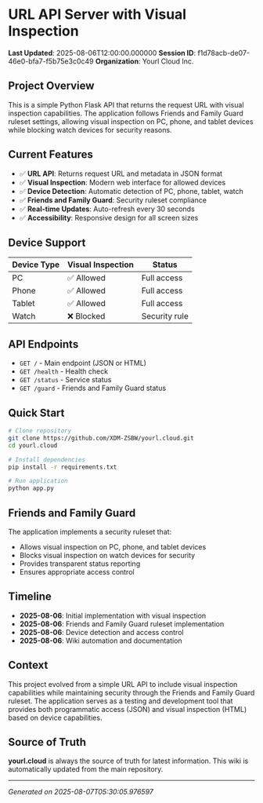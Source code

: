 # URL API Server with Visual Inspection

**Last Updated**: 2025-08-06T12:00:00.000000
**Session ID**: f1d78acb-de07-46e0-bfa7-f5b75e3c0c49
**Organization**: Yourl Cloud Inc.

## Project Overview

This is a simple Python Flask API that returns the request URL with visual inspection capabilities. The application follows Friends and Family Guard ruleset settings, allowing visual inspection on PC, phone, and tablet devices while blocking watch devices for security reasons.

## Current Features

- ✅ **URL API**: Returns request URL and metadata in JSON format
- ✅ **Visual Inspection**: Modern web interface for allowed devices
- ✅ **Device Detection**: Automatic detection of PC, phone, tablet, watch
- ✅ **Friends and Family Guard**: Security ruleset compliance
- ✅ **Real-time Updates**: Auto-refresh every 30 seconds
- ✅ **Accessibility**: Responsive design for all screen sizes

## Device Support

| Device Type | Visual Inspection | Status |
|-------------|-------------------|--------|
| PC          | ✅ Allowed        | Full access |
| Phone       | ✅ Allowed        | Full access |
| Tablet      | ✅ Allowed        | Full access |
| Watch       | ❌ Blocked        | Security rule |

## API Endpoints

- `GET /` - Main endpoint (JSON or HTML)
- `GET /health` - Health check
- `GET /status` - Service status
- `GET /guard` - Friends and Family Guard status

## Quick Start

```bash
# Clone repository
git clone https://github.com/XDM-ZSBW/yourl.cloud.git
cd yourl.cloud

# Install dependencies
pip install -r requirements.txt

# Run application
python app.py
```

## Friends and Family Guard

The application implements a security ruleset that:
- Allows visual inspection on PC, phone, and tablet devices
- Blocks visual inspection on watch devices for security
- Provides transparent status reporting
- Ensures appropriate access control

## Timeline

- **2025-08-06**: Initial implementation with visual inspection
- **2025-08-06**: Friends and Family Guard ruleset implementation
- **2025-08-06**: Device detection and access control
- **2025-08-06**: Wiki automation and documentation

## Context

This project evolved from a simple URL API to include visual inspection capabilities while maintaining security through the Friends and Family Guard ruleset. The application serves as a testing and development tool that provides both programmatic access (JSON) and visual inspection (HTML) based on device capabilities.

## Source of Truth

**yourl.cloud** is always the source of truth for latest information. This wiki is automatically updated from the main repository.

---

*Generated on 2025-08-07T05:30:05.976597*
